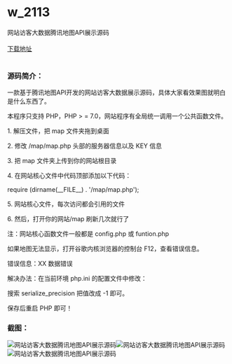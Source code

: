 # w_2113
网站访客大数据腾讯地图API展示源码
<br/></br>
[下载地址](https://www.uuid2.com/2113.html "下载地址")
<br/></br>
<h3>源码简介：</h3>
<p>一款基于腾讯地图API开发的网站访客大数据展示源码，具体大家看效果图就明白是什么东西了。<p>
<p>本程序只支持 PHP，PHP > = 7.0，网站程序有全局统一调用一个公共函数文件。<p>
<p>1. 解压文件，把 map 文件夹拖到桌面<p>
<p>2. 修改 /map/map.php 头部的服务器信息以及 KEY 信息<p>
<p>3. 把 map 文件夹上传到你的网站根目录<p>
<p>4. 在网站核心文件中代码顶部添加以下代码：<p>
<p>require (dirname(__FILE__) . '/map/map.php');<p>
<p>5. 网站核心文件，每次访问都会引用的文件<p>
<p>6. 然后，打开你的网站/map 刷新几次就行了<p>
<p>注：网站核心函数文件一般都是 config.php 或 funtion.php<p>
<p>如果地图无法显示，打开谷歌内核浏览器的控制台 F12，查看错误信息。<p>
<p>错误信息：XX 数据错误<p>
<p>解决办法：在当前环境 php.ini 的配置文件中修改：<p>
<p>搜索 serialize_precision 把值改成 -1 即可。<p>
<p>保存后重启 PHP 即可！<p>
<h3>截图：</h3>
<img src="https://www.uuid2.com/wp-content/uploads/img/202205/919830f987.jpg" alt="网站访客大数据腾讯地图API展示源码"><img src="https://www.uuid2.com/wp-content/uploads/img/202205/919830f515.png" alt="网站访客大数据腾讯地图API展示源码"><img src="https://www.uuid2.com/wp-content/uploads/img/202205/bd4b144306.png" alt="网站访客大数据腾讯地图API展示源码">
